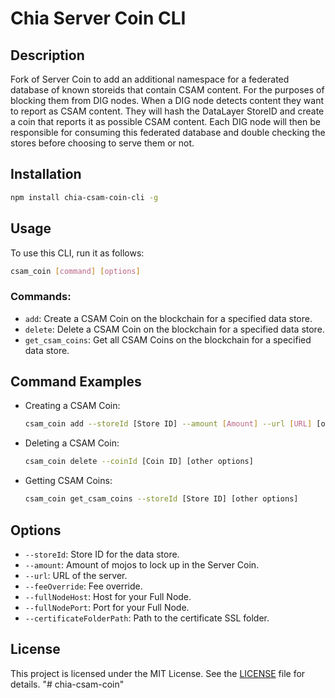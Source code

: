 
# Chia Server Coin CLI

## Description
Fork of Server Coin to add an additional namespace for a federated database of known storeids that contain CSAM content. For the purposes of blocking them from DIG nodes. When a DIG node detects content they want to report as CSAM content. They will hash the DataLayer StoreID and create a coin that reports it as possible CSAM content. Each DIG node will then be responsible for consuming this federated database and double checking the stores before choosing to serve them or not.

## Installation

```bash
npm install chia-csam-coin-cli -g
```

## Usage
To use this CLI, run it as follows:

```bash
csam_coin [command] [options]
```

### Commands:
- `add`: Create a CSAM Coin on the blockchain for a specified data store.
- `delete`: Delete a CSAM Coin on the blockchain for a specified data store.
- `get_csam_coins`: Get all CSAM Coins on the blockchain for a specified data store.

## Command Examples
- Creating a CSAM Coin:
  ```bash
  csam_coin add --storeId [Store ID] --amount [Amount] --url [URL] [other options]
  ```

- Deleting a CSAM Coin:
  ```bash
  csam_coin delete --coinId [Coin ID] [other options]
  ```

- Getting CSAM Coins:
  ```bash
  csam_coin get_csam_coins --storeId [Store ID] [other options]
  ```

## Options
- `--storeId`: Store ID for the data store.
- `--amount`: Amount of mojos to lock up in the Server Coin.
- `--url`: URL of the server.
- `--feeOverride`: Fee override.
- `--fullNodeHost`: Host for your Full Node.
- `--fullNodePort`: Port for your Full Node.
- `--certificateFolderPath`: Path to the certificate SSL folder.

## License
This project is licensed under the MIT License. See the [LICENSE](LICENSE) file for details.
"# chia-csam-coin" 
